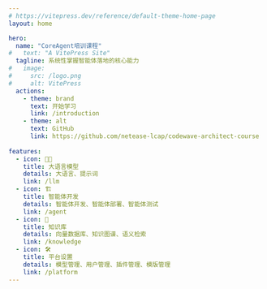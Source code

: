 ```yaml
---
# https://vitepress.dev/reference/default-theme-home-page
layout: home

hero:
  name: "CoreAgent培训课程"
#   text: "A VitePress Site"
  tagline: 系统性掌握智能体落地的核心能力
#   image:
#     src: /logo.png
#     alt: VitePress
  actions:
    - theme: brand
      text: 开始学习
      link: /introduction
    - theme: alt
      text: GitHub
      link: https://github.com/netease-lcap/codewave-architect-course
   
features:
  - icon: 🧑‍💻
    title: 大语言模型
    details: 大语言、提示词
    link: /llm
  - icon: 🏗️
    title: 智能体开发
    details: 智能体开发、智能体部署、智能体测试
    link: /agent
  - icon: 📝
    title: 知识库
    details: 向量数据库、知识图谱、语义检索
    link: /knowledge
  - icon: 🛠️
    title: 平台设置
    details: 模型管理、用户管理、插件管理、模版管理
    link: /platform
---
```

<style module>
:root {
  --vp-home-hero-name-color: transparent;
  --vp-home-hero-name-background: -webkit-linear-gradient(120deg,rgb(52, 254, 133),rgb(49, 36, 187));
}
</style>